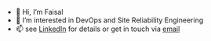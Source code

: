 - 👋 Hi, I’m Faisal
- 👀 I’m interested in DevOps and Site Reliability Engineering 
- 📫 see [LinkedIn](https://www.linkedin.com/in/faisal-chishti/) for details or get in touch via [email](mailto:faisalchishtii@gmail.com)

<!---
faisalchishtii/faisalchishtii is a ✨ special ✨ repository because its `README.md` (this file) appears on your GitHub profile.
You can click the Preview link to take a look at your changes.
--->
